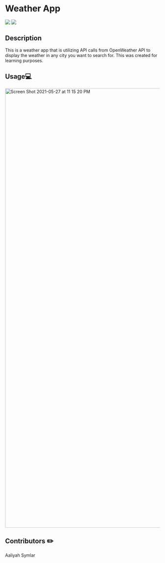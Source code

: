 # Weather App
<a href="#"><img src="https://img.shields.io/badge/javascript-100%25-blue"></a>
<a href="#"><img src="https://img.shields.io/badge/HTML-100%25-brightgreen"></a>


## Description
This is a weather app that is utilizing API calls from OpenWeather API to display the weather in any city you want to search for. This was created for learning purposes.

## Usage💻
<img width="1431" alt="Screen Shot 2021-05-27 at 11 15 20 PM" src="https://user-images.githubusercontent.com/40181569/119928578-71ebf280-bf41-11eb-877a-101bca926482.png">


## Contributors ✏️
Aaliyah Symlar
